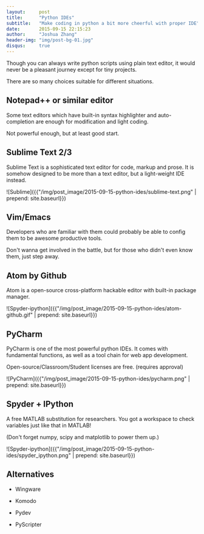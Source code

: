 ```yaml
---
layout:     post
title:      "Python IDEs"
subtitle:   "Make coding in python a bit more cheerful with proper IDE"
date:       2015-09-15 22:15:23
author:     "Joshua Zhang"
header-img: "img/post-bg-01.jpg"
disqus:     true
---
```


Though you can always write python scripts using plain text editor, it would never be a pleasant journey except for tiny projects.

There are so many choices suitable for different situations.

## Notepad++ or similar editor

Some text editors which have built-in syntax highlighter and auto-completion are enough for modification and light coding.

Not powerful enough, but at least good start.


## Sublime Text 2/3

Sublime Text is a sophisticated text editor for code, markup and prose. It is somehow designed to be more than a text editor, but a light-weight IDE instead.

![Sublime]({{"/img/post_image/2015-09-15-python-ides/sublime-text.png" | prepend: site.baseurl}})

## Vim/Emacs

Developers who are familiar with them could probably be able to config them to be awesome productive tools.

Don't wanna get involved in the battle, but for those who didn't even know them, just step away.

## Atom by Github

Atom is a open-source cross-platform hackable editor with built-in package manager.

![Spyder-ipython]({{"/img/post_image/2015-09-15-python-ides/atom-github.gif" | prepend: site.baseurl}})

## PyCharm
PyCharm is one of the most powerful python IDEs. It comes with fundamental functions, as well as a tool chain for web app development.

Open-source/Classroom/Student licenses are free. (requires approval)

![PyCharm]({{"/img/post_image/2015-09-15-python-ides/pycharm.png" | prepend: site.baseurl}})

## Spyder + IPython

A free MATLAB substitution for researchers. You got a workspace to check variables just like that in MATLAB!

(Don't forget numpy, scipy and matplotlib to power them up.)

![Spyder-ipython]({{"/img/post_image/2015-09-15-python-ides/spyder_ipython.png" | prepend: site.baseurl}})


## Alternatives

- Wingware

- Komodo

- Pydev

- PyScripter
